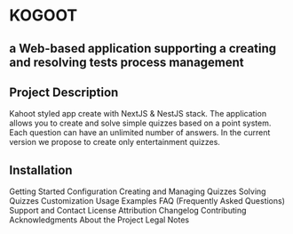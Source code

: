 # KOGOOT
## a Web-based application supporting a creating and resolving tests process management

## Project Description
Kahoot styled app create with NextJS & NestJS stack. The application allows you to create and solve simple quizzes based on a point system. Each question can have an unlimited number of answers. In the current version we propose to create only entertainment quizzes.

## Installation


Getting Started
Configuration
Creating and Managing Quizzes
Solving Quizzes
Customization
Usage Examples
FAQ (Frequently Asked Questions)
Support and Contact
License
Attribution
Changelog
Contributing
Acknowledgments
About the Project
Legal Notes